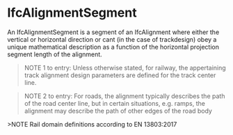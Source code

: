 IfcAlignmentSegment
===================

An IfcAlignmentSegment is a segment of an IfcAlignment where either the vertical or horizontal direction or cant (in the case of trackdesign) obey a unique mathematical description as a function of the horizontal projection segment length of the alignment.

>NOTE 1 to entry: Unless otherwise stated, for railway, the appertaining track alignment design parameters are defined for the track center line.

>NOTE 2 to entry: For roads, the alignment typically describes the path of the road center line, but in certain situations, e.g. ramps, the alignment may describe the path of other edges of the road body

&gt;NOTE Rail domain definitions according to EN 13803:2017
